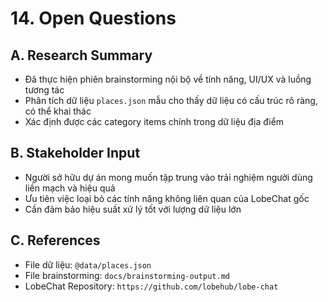 # 14. Open Questions

## A. Research Summary
- Đã thực hiện phiên brainstorming nội bộ về tính năng, UI/UX và luồng tương tác
- Phân tích dữ liệu `places.json` mẫu cho thấy dữ liệu có cấu trúc rõ ràng, có thể khai thác
- Xác định được các category items chính trong dữ liệu địa điểm

## B. Stakeholder Input
- Người sở hữu dự án mong muốn tập trung vào trải nghiệm người dùng liền mạch và hiệu quả
- Ưu tiên việc loại bỏ các tính năng không liên quan của LobeChat gốc
- Cần đảm bảo hiệu suất xử lý tốt với lượng dữ liệu lớn

## C. References
- File dữ liệu: `@data/places.json`
- File brainstorming: `docs/brainstorming-output.md`
- LobeChat Repository: `https://github.com/lobehub/lobe-chat`

